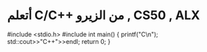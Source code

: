 # أتعلم C/C++ من الزيرو , CS50 , ALX

#include <stdio.h>
#include <iostream>
int main()
{
  printf("C\n");
  std::cout>>"C++">>endl;
  return 0;
}
